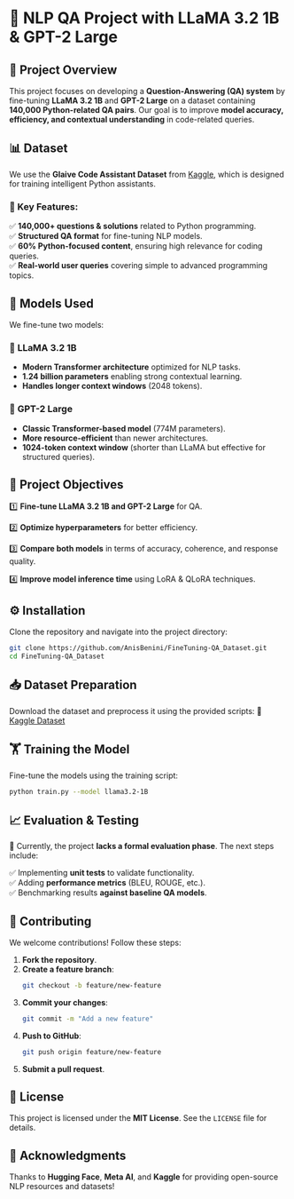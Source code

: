 # 🧠 NLP QA Project with LLaMA 3.2 1B & GPT-2 Large

## 📌 Project Overview
This project focuses on developing a **Question-Answering (QA) system** by fine-tuning **LLaMA 3.2 1B** and **GPT-2 Large** on a dataset containing **140,000 Python-related QA pairs**. Our goal is to improve **model accuracy, efficiency, and contextual understanding** in code-related queries.

## 📊 Dataset
We use the **Glaive Code Assistant Dataset** from [Kaggle](https://www.kaggle.com/datasets/thedevastator/glaive-python-code-qa-dataset), which is designed for training intelligent Python assistants.

### 🔹 Key Features:
✅ **140,000+ questions & solutions** related to Python programming.  
✅ **Structured QA format** for fine-tuning NLP models.  
✅ **60% Python-focused content**, ensuring high relevance for coding queries.  
✅ **Real-world user queries** covering simple to advanced programming topics.  

## 🚀 Models Used
We fine-tune two models:

### 🔷 **LLaMA 3.2 1B**
- **Modern Transformer architecture** optimized for NLP tasks.
- **1.24 billion parameters** enabling strong contextual learning.
- **Handles longer context windows** (2048 tokens).

### 🔷 **GPT-2 Large**
- **Classic Transformer-based model** (774M parameters).
- **More resource-efficient** than newer architectures.
- **1024-token context window** (shorter than LLaMA but effective for structured queries).

## 🎯 Project Objectives
1️⃣ **Fine-tune LLaMA 3.2 1B and GPT-2 Large** for QA.

2️⃣ **Optimize hyperparameters** for better efficiency.

3️⃣ **Compare both models** in terms of accuracy, coherence, and response quality.

4️⃣ **Improve model inference time** using LoRA & QLoRA techniques.

## ⚙️ Installation
Clone the repository and navigate into the project directory:
```bash
git clone https://github.com/AnisBenini/FineTuning-QA_Dataset.git
cd FineTuning-QA_Dataset
```

## 📥 Dataset Preparation
Download the dataset and preprocess it using the provided scripts:
🔗 [Kaggle Dataset](https://www.kaggle.com/datasets/thedevastator/glaive-python-code-qa-dataset)

## 🏋️ Training the Model
Fine-tune the models using the training script:
```bash
python train.py --model llama3.2-1B 
```

## 📈 Evaluation & Testing
🚧 Currently, the project **lacks a formal evaluation phase**. The next steps include:

✅ Implementing **unit tests** to validate functionality.  
✅ Adding **performance metrics** (BLEU, ROUGE, etc.).  
✅ Benchmarking results **against baseline QA models**.  

## 🤝 Contributing
We welcome contributions! Follow these steps:
1. **Fork the repository**.
2. **Create a feature branch**:
   ```bash
   git checkout -b feature/new-feature
   ```
3. **Commit your changes**:
   ```bash
   git commit -m "Add a new feature"
   ```
4. **Push to GitHub**:
   ```bash
   git push origin feature/new-feature
   ```
5. **Submit a pull request**.

## 📜 License
This project is licensed under the **MIT License**. See the `LICENSE` file for details.

## 🙏 Acknowledgments
Thanks to **Hugging Face**, **Meta AI**, and **Kaggle** for providing open-source NLP resources and datasets!
